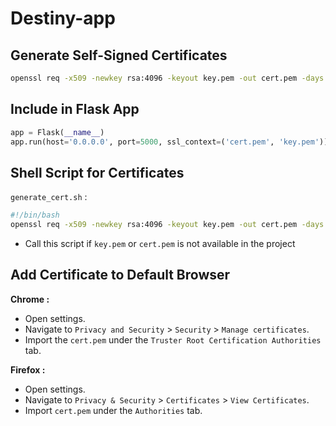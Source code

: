 # Destiny-app

## Generate Self-Signed Certificates

```sh
openssl req -x509 -newkey rsa:4096 -keyout key.pem -out cert.pem -days 365 -nodes
```

## Include in Flask App

```py
app = Flask(__name__)
app.run(host='0.0.0.0', port=5000, ssl_context=('cert.pem', 'key.pem'))
```

## Shell Script for Certificates
`generate_cert.sh` : 

```sh
#!/bin/bash
openssl req -x509 -newkey rsa:4096 -keyout key.pem -out cert.pem -days 365 -nodes
```
- Call this script if `key.pem` or `cert.pem` is not available in the project

## Add Certificate to Default Browser

**Chrome :**
- Open settings.
- Navigate to `Privacy and Security` > `Security` > `Manage certificates`.
- Import the `cert.pem` under the `Truster Root Certification Authorities` tab.

**Firefox :**
- Open settings.
- Navigate to `Privacy & Security` > `Certificates` > `View Certificates`.
- Import `cert.pem` under the `Authorities` tab.


[//]: https://stackoverflow.com/questions/8169999/how-can-i-create-a-self-signed-cert-for-localhost:w

